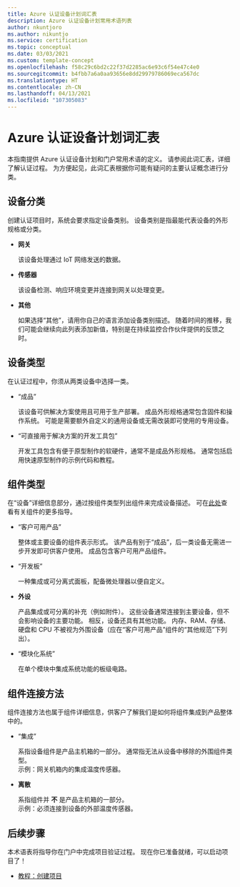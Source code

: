 ```yaml
---
title: Azure 认证设备计划词汇表
description: Azure 认证设备计划常用术语列表
author: nkuntjoro
ms.author: nikuntjo
ms.service: certification
ms.topic: conceptual
ms.date: 03/03/2021
ms.custom: template-concept
ms.openlocfilehash: f58c29c6bd2c22f37d2285ac6e93c6f54e47c4e0
ms.sourcegitcommit: b4fbb7a6a0aa93656e8dd29979786069eca567dc
ms.translationtype: HT
ms.contentlocale: zh-CN
ms.lasthandoff: 04/13/2021
ms.locfileid: "107305083"
---
```

# <a name="azure-certified-device-program-glossary"></a>Azure 认证设备计划词汇表

本指南提供 Azure 认证设备计划和门户常用术语的定义。 请参阅此词汇表，详细了解认证过程。 为方便起见，此词汇表根据你可能有疑问的主要认证概念进行分类。

## <a name="device-class"></a>设备分类

创建认证项目时，系统会要求指定设备类别。 设备类别是指最能代表设备的外形规格或分类。

- **网关**

    该设备处理通过 IoT 网络发送的数据。

- **传感器**

    该设备检测、响应环境变更并连接到网关以处理变更。

- **其他**

    如果选择“其他”，请用你自己的语言添加设备类别描述。 随着时间的推移，我们可能会继续向此列表添加新值，特别是在持续监控合作伙伴提供的反馈之时。

## <a name="device-type"></a>设备类型

在认证过程中，你须从两类设备中选择一类。

- “成品”

    该设备可供解决方案使用且可用于生产部署。 成品外形规格通常包含固件和操作系统。 可能是需要额外自定义的通用设备或无需改装即可使用的专用设备。
- “可直接用于解决方案的开发工具包”

    开发工具包含有便于原型制作的软硬件，通常不是成品外形规格。 通常包括启用快速原型制作的示例代码和教程。

## <a name="component-type"></a>组件类型

在“设备”详细信息部分，通过按组件类型列出组件来完成设备描述。 可在[此处](./how-to-using-the-components-feature.md)查看有关组件的更多指导。

- “客户可用产品”

    整体或主要设备的组件表示形式。 该产品有别于“成品”，后一类设备无需进一步开发即可供客户使用。 成品包含客户可用产品组件。
- “开发板”

    一种集成或可分离式面板，配备微处理器以便自定义。
- **外设**

    产品集成或可分离的补充（例如附件）。 这些设备通常连接到主要设备，但不会影响设备的主要功能。 相反，设备还具有其他功能。 内存、RAM、存储、硬盘和 CPU 不被视为外围设备（应在“客户可用产品”组件的“其他规范”下列出）。
- “模块化系统”  

    在单个模块中集成系统功能的板级电路。

## <a name="component-attachment-method"></a>组件连接方法

组件连接方法也属于组件详细信息，供客户了解我们是如何将组件集成到产品整体中的。

- “集成”
 
    系指设备组件是产品主机箱的一部分。 通常指无法从设备中移除的外围组件类型。  
    示例：网关机箱内的集成温度传感器。

- **离散**

    系指组件并 **不** 是产品主机箱的一部分。  
    示例：必须连接到设备的外部温度传感器。


## <a name="next-steps"></a>后续步骤

本术语表将指导你在门户中完成项目验证过程。 现在你已准备就绪，可以启动项目了！
- [教程：创建项目](./tutorial-01-creating-your-project.md)
